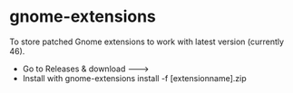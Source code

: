 # gnome-extensions
To store patched Gnome extensions to work with latest version (currently 46).

* Go to Releases & download --->
* Install with gnome-extensions install -f [extensionname].zip
